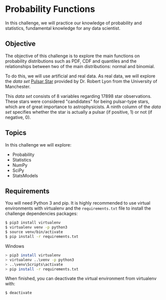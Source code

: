 # Probability Functions

In this challenge, we will practice our knowledge of probability and statistics, fundamental knowledge for any data scientist.

## Objective

The objective of this challenge is to explore the main functions on probability distributions such as PDF, CDF and quantiles and the relationships between two of the main distributions: normal and binomial.

To do this, we will use artificial and real data. As real data, we will explore the _data set_ [Pulsar Star](https://archive.ics.uci.edu/ml/datasets/HTRU2) provided by Dr. Robert Lyon from the University of Manchester.

This _data set_ consists of 8 variables regarding 17898 star observations. These stars were considered "candidates" for being pulsar-type stars, which are of great importance to astrophysicists. A ninth column of the _data set_ specifies whether the star is actually a pulsar (if positive, 1) or not (if negative, 0).

## Topics

In this challenge we will explore:

* Probability
* Statistics
* NumPy
* SciPy
* StatsModels

## Requirements

You will need Python 3 and pip. It is highly recommended to use virtual environments with virtualenv and the `requirements.txt` file to install the challenge dependencies packages:

```bash
$ pip3 install virtualenv
$ virtualenv venv -p python3
$ source venv/bin/activate
$ pip install -r requirements.txt
```

Windows

```bash
> pip3 install virtualenv
> virtualenv ..\venv -p python3
> ..\venv\Scripts\activate
> pip install -r requirements.txt
```

When finished, you can deactivate the virtual environment from virtualenv with:

```bash
$ deactivate
```

